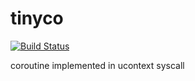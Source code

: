 # tinyco

[![Build Status](https://travis-ci.org/daoluan/tinyco.svg?branch=master)](https://travis-ci.org/daoluan/tinyco)

coroutine implemented in ucontext syscall
